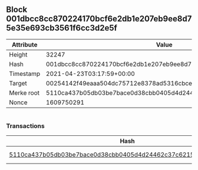 ## Block 001dbcc8cc870224170bcf6e2db1e207eb9ee8d75e35e693cb3561f6cc3d2e5f

Attribute | Value
--- | ---
Height | 32247
Hash | 001dbcc8cc870224170bcf6e2db1e207eb9ee8d75e35e693cb3561f6cc3d2e5f
Timestamp | 2021-04-23T03:17:59+00:00
Target | 00254142f49eaaa504dc75712e8378ad5316cbcead634704b3734b6271167cc4
Merke root | 5110ca437b05db03be7bace0d38cbb0405d4d24462c37c6215b58c64a440ec30
Nonce | 1609750291

```

```

### Transactions

Hash | Amount
--- | ---
[5110ca437b05db03be7bace0d38cbb0405d4d24462c37c6215b58c64a440ec30](5110ca437b05db03be7bace0d38cbb0405d4d24462c37c6215b58c64a440ec30.md) | 10.00000000 SKEPTI 
